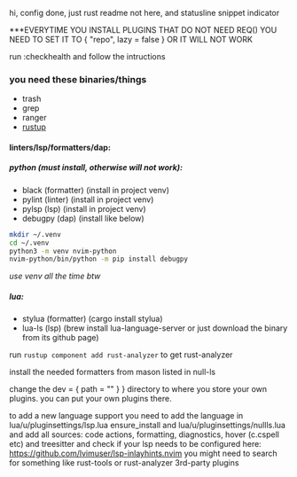 hi, config done, just rust readme not here, and statusline snippet indicator

\*\*\*EVERYTIME YOU INSTALL PLUGINS THAT DO NOT NEED REQ() YOU NEED TO SET IT TO { "repo", lazy = false } OR IT WILL NOT WORK

run :checkhealth and follow the intructions

### you need these binaries/things

- trash
- grep
- ranger
- [rustup](https://rustup.rs/)

#### linters/lsp/formatters/dap:

##### python (must install, otherwise will not work):

- black (formatter) (install in project venv)
- pylint (linter) (install in project venv)
- pylsp (lsp) (install in project venv)
- debugpy (dap) (install like below)

```bash
mkdir ~/.venv
cd ~/.venv
python3 -m venv nvim-python
nvim-python/bin/python -m pip install debugpy
```

_use venv all the time btw_

##### lua:

- stylua (formatter) (cargo install stylua)
- lua-ls (lsp) (brew install lua-language-server or just download the binary from its github page)

run `rustup component add rust-analyzer` to get rust-analyzer

install the needed formatters from mason
listed in null-ls

change the dev = { path = "" } } directory to where you store your own plugins.
you can put your own plugins there.

to add a new language support you need to add the language in
lua/u/pluginsettings/lsp.lua ensure_install
and
lua/u/pluginsettings/nullls.lua and add all sources:
code actions, formatting, diagnostics, hover (c.cspell etc)
and treesitter
and check if your lsp needs to be configured here: https://github.com/lvimuser/lsp-inlayhints.nvim
you might need to search for something like rust-tools or rust-analyzer 3rd-party plugins

